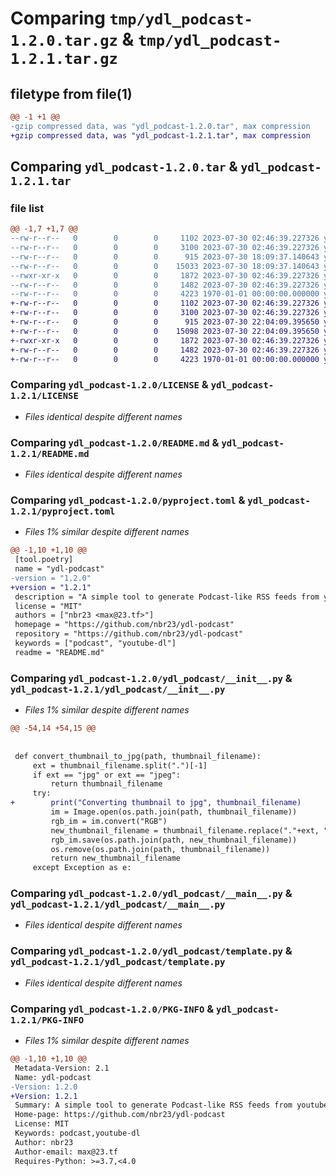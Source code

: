 # Comparing `tmp/ydl_podcast-1.2.0.tar.gz` & `tmp/ydl_podcast-1.2.1.tar.gz`

## filetype from file(1)

```diff
@@ -1 +1 @@
-gzip compressed data, was "ydl_podcast-1.2.0.tar", max compression
+gzip compressed data, was "ydl_podcast-1.2.1.tar", max compression
```

## Comparing `ydl_podcast-1.2.0.tar` & `ydl_podcast-1.2.1.tar`

### file list

```diff
@@ -1,7 +1,7 @@
--rw-r--r--   0        0        0     1102 2023-07-30 02:46:39.227326 ydl_podcast-1.2.0/LICENSE
--rw-r--r--   0        0        0     3100 2023-07-30 02:46:39.227326 ydl_podcast-1.2.0/README.md
--rw-r--r--   0        0        0      915 2023-07-30 18:09:37.140643 ydl_podcast-1.2.0/pyproject.toml
--rw-r--r--   0        0        0    15033 2023-07-30 18:09:37.140643 ydl_podcast-1.2.0/ydl_podcast/__init__.py
--rwxr-xr-x   0        0        0     1872 2023-07-30 02:46:39.227326 ydl_podcast-1.2.0/ydl_podcast/__main__.py
--rw-r--r--   0        0        0     1482 2023-07-30 02:46:39.227326 ydl_podcast-1.2.0/ydl_podcast/template.py
--rw-r--r--   0        0        0     4223 1970-01-01 00:00:00.000000 ydl_podcast-1.2.0/PKG-INFO
+-rw-r--r--   0        0        0     1102 2023-07-30 02:46:39.227326 ydl_podcast-1.2.1/LICENSE
+-rw-r--r--   0        0        0     3100 2023-07-30 02:46:39.227326 ydl_podcast-1.2.1/README.md
+-rw-r--r--   0        0        0      915 2023-07-30 22:04:09.395650 ydl_podcast-1.2.1/pyproject.toml
+-rw-r--r--   0        0        0    15098 2023-07-30 22:04:09.395650 ydl_podcast-1.2.1/ydl_podcast/__init__.py
+-rwxr-xr-x   0        0        0     1872 2023-07-30 02:46:39.227326 ydl_podcast-1.2.1/ydl_podcast/__main__.py
+-rw-r--r--   0        0        0     1482 2023-07-30 02:46:39.227326 ydl_podcast-1.2.1/ydl_podcast/template.py
+-rw-r--r--   0        0        0     4223 1970-01-01 00:00:00.000000 ydl_podcast-1.2.1/PKG-INFO
```

### Comparing `ydl_podcast-1.2.0/LICENSE` & `ydl_podcast-1.2.1/LICENSE`

 * *Files identical despite different names*

### Comparing `ydl_podcast-1.2.0/README.md` & `ydl_podcast-1.2.1/README.md`

 * *Files identical despite different names*

### Comparing `ydl_podcast-1.2.0/pyproject.toml` & `ydl_podcast-1.2.1/pyproject.toml`

 * *Files 1% similar despite different names*

```diff
@@ -1,10 +1,10 @@
 [tool.poetry]
 name = "ydl-podcast"
-version = "1.2.0"
+version = "1.2.1"
 description = "A simple tool to generate Podcast-like RSS feeds from youtube (or other youtube-dl supported services) channels, using youtube-dl"
 license = "MIT"
 authors = ["nbr23 <max@23.tf>"]
 homepage = "https://github.com/nbr23/ydl-podcast"
 repository = "https://github.com/nbr23/ydl-podcast"
 keywords = ["podcast", "youtube-dl"]
 readme = "README.md"
```

### Comparing `ydl_podcast-1.2.0/ydl_podcast/__init__.py` & `ydl_podcast-1.2.1/ydl_podcast/__init__.py`

 * *Files 1% similar despite different names*

```diff
@@ -54,14 +54,15 @@
 
 
 def convert_thumbnail_to_jpg(path, thumbnail_filename):
     ext = thumbnail_filename.split(".")[-1]
     if ext == "jpg" or ext == "jpeg":
         return thumbnail_filename
     try:
+        print("Converting thumbnail to jpg", thumbnail_filename)
         im = Image.open(os.path.join(path, thumbnail_filename))
         rgb_im = im.convert("RGB")
         new_thumbnail_filename = thumbnail_filename.replace("."+ext, ".jpg")
         rgb_im.save(os.path.join(path, new_thumbnail_filename))
         os.remove(os.path.join(path, thumbnail_filename))
         return new_thumbnail_filename
     except Exception as e:
```

### Comparing `ydl_podcast-1.2.0/ydl_podcast/__main__.py` & `ydl_podcast-1.2.1/ydl_podcast/__main__.py`

 * *Files identical despite different names*

### Comparing `ydl_podcast-1.2.0/ydl_podcast/template.py` & `ydl_podcast-1.2.1/ydl_podcast/template.py`

 * *Files identical despite different names*

### Comparing `ydl_podcast-1.2.0/PKG-INFO` & `ydl_podcast-1.2.1/PKG-INFO`

 * *Files 1% similar despite different names*

```diff
@@ -1,10 +1,10 @@
 Metadata-Version: 2.1
 Name: ydl-podcast
-Version: 1.2.0
+Version: 1.2.1
 Summary: A simple tool to generate Podcast-like RSS feeds from youtube (or other youtube-dl supported services) channels, using youtube-dl
 Home-page: https://github.com/nbr23/ydl-podcast
 License: MIT
 Keywords: podcast,youtube-dl
 Author: nbr23
 Author-email: max@23.tf
 Requires-Python: >=3.7,<4.0
```

